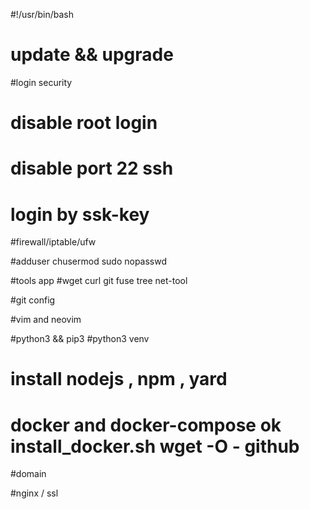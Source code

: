#!/usr/bin/bash

# update && upgrade

#login security
# disable root login 
# disable port 22 ssh
# login by ssk-key

#firewall/iptable/ufw
 
#adduser 
chusermod
sudo nopasswd

#tools app
#wget curl git fuse tree net-tool

#git config


#vim and neovim

#python3 && pip3
#python3 venv

# install nodejs , npm , yard

# docker and docker-compose  ok  install_docker.sh wget -O - github

#domain 

#nginx / ssl





